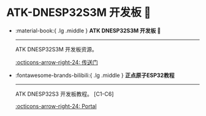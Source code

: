 # ATK-DNESP32S3M 开发板 🎯

<div class="grid cards" markdown>

-   :material-book:{ .lg .middle } __ATK DNESP32S3M 开发板 🎯__

    ---

    ATK DNESP32S3M 开发板资源。

    [:octicons-arrow-right-24: <a href="http://www.openedv.com/docs/boards/xiaoxitongban/ESP32/ESP32S3M.html" target="_blank"> 传送门 </a>](#)

-  :fontawesome-brands-bilibili:{ .lg .middle } __正点原子ESP32教程__

    ---

    ATK DNESP32S3 开发板教程。 [C1-C6]

    [:octicons-arrow-right-24: <a href="https://www.bilibili.com/video/BV1sH4y1W7Tc/?spm_id_from=333.337.search-card.all.click&vd_source=5a427660f0337fedc22d4803661d493f" target="_blank"> Portal </a>](#)


</div>
